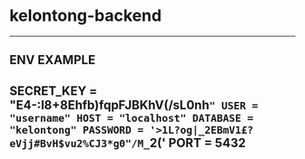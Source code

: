 # kelontong-backend
------------------------------------------------------------
ENV EXAMPLE
-----------------------------------------------------------
SECRET_KEY = "E4-:l8+8Ehfb)fqpFJBKhV(/sL0nh`"
USER = "username"
HOST = "localhost"
DATABASE = "kelontong"
PASSWORD = '>1L?og|_2EBmV1£?eVjj#BvH$vu2%CJ3*g0"/M_`2('
PORT = 5432
------------------------------------------------------------